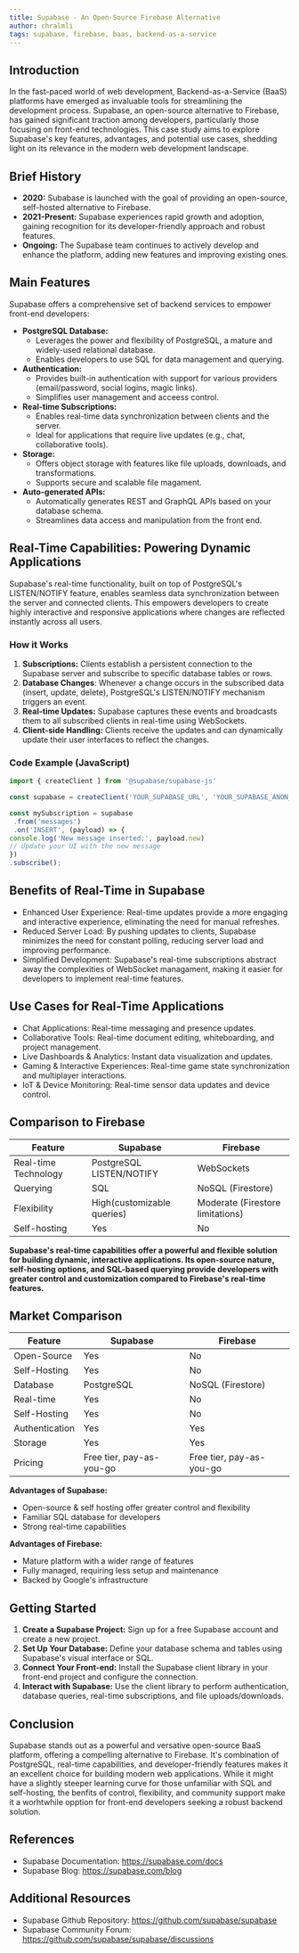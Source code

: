 ```yaml
---
title: Supabase - An Open-Source Firebase Alternative
author: chralmli 
tags: supabase, firebase, baas, backend-as-a-service
---
```


## Introduction

In the fast-paced world of web development, Backend-as-a-Service (BaaS) platforms have emerged as invaluable tools for streamlining the development process. Supabase, an open-source alternative to Firebase, has gained significant traction among developers, particularly those focusing on front-end technologies. This case study aims to explore Supabase's key features, advantages, and potential use cases, shedding light on its relevance in the modern web development landscape.

## Brief History

* **2020:** Subabase is launched with the goal of providing an open-source, self-hosted alternative to Firebase.
* **2021-Present:** Supabase experiences rapid growth and adoption, gaining recognition for its developer-friendly approach and robust features.
* **Ongoing:** The Supabase team continues to actively develop and enhance the platform, adding new features and improving existing ones.
 
## Main Features

Supabase offers a comprehensive set of backend services to empower front-end developers:

* **PostgreSQL Database:**
    * Leverages the power and flexibility of PostgreSQL, a mature and widely-used relational database.
    * Enables developers to use SQL for data management and querying.
* **Authentication:**
    * Provides built-in authentication with support for various providers (email/password, social logins, magic links).
    * Simplifies user management and acceess control.
*  **Real-time Subscriptions:**
    * Enables real-time data synchronization between clients and the server.
    * Ideal for applications that require live updates (e.g., chat, collaborative tools).
* **Storage:**
    * Offers object storage with features like file uploads, downloads, and transformations.
    * Supports secure and scalable file magament.
* **Auto-generated APIs:**
    * Automatically generates REST and GraphQL APIs based on your database schema.
    * Streamlines data access and manipulation from the front end.

## Real-Time Capabilities: Powering Dynamic Applications

Supabase's real-time functionality, built on top of PostgreSQL's LISTEN/NOTIFY feature, enables seamless data synchronization between the server and connected clients. This empowers developers to create highly interactive and responsive applications where changes are reflected instantly across all users.

### How it Works

1. **Subscriptions:** Clients establish a persistent connection to the Supabase server and subscribe to specific database tables or rows.
2. **Database Changes**: Whenever a change occurs in the subscribed data (insert, update, delete), PostgreSQL's LISTEN/NOTIFY mechanism triggers an event.
3. **Real-time Updates:** Supabase captures these events and broadcasts them to all subscribed clients in real-time using WebSockets.
4. **Client-side Handling:** Clients receive the updates and can dynamically update their user interfaces to reflect the changes.

### Code Example (JavaScript)

```javascript
import { createClient ] from '@supabase/supabase-js'

const supabase = createClient('YOUR_SUPABASE_URL', 'YOUR_SUPABASE_ANON_KEY')

const mySubscription = supabase
 .from('messages')
 .on('INSERT', (payload) => {
console.log('New message inserted:', payload.new)
// Update your UI with the new message
})
.subscribe();
```

## Benefits of Real-Time in Supabase
* Enhanced User Experience: Real-time updates provide a more engaging and interactive experience, eliminating the need for manual refreshes.
* Reduced Server Load: By pushing updates to clients, Supabase minimizes the need for constant polling, reducing server load and improving performance.
* Simplified Development: Supabase's real-time subscriptions abstract away the complexities of WebSocket managament, making it easier for developers to implement real-time features.

## Use Cases for Real-Time Applications
* Chat Applications: Real-time messaging and presence updates.
* Collaborative Tools: Real-time document editing, whiteboarding, and project management.
* Live Dashboards & Analytics: Instant data visualization and updates.
* Gaming & Interactive Experiences: Real-time game state synchronization and multiplayer interactions.
* IoT & Device Monitoring: Real-time sensor data updates and device control.

## Comparison to Firebase

| Feature | Supabase | Firebase |
| --- | --- | ---|
| Real-time Technology | PostgreSQL LISTEN/NOTIFY | WebSockets |
| Querying | SQL | NoSQL (Firestore) |
| Flexibility | High(customizable queries) | Moderate (Firestore limitations) |
| Self-hosting | Yes | No |

**Supabase's real-time capabilities offer a powerful and flexible solution for building dynamic, interactive applications.  Its open-source nature, self-hosting options, and SQL-based querying provide developers with greater control and customization compared to Firebase's real-time features.**

## Market Comparison

| Feature | Supabase | Firebase |
| --- | --- | ---|
| Open-Source | Yes | No|
| Self-Hosting | Yes | No |
| Database | PostgreSQL | NoSQL (Firestore) |
| Real-time | Yes | No |
| Self-Hosting | Yes | No |
| Authentication | Yes | Yes |
| Storage | Yes | Yes |
| Pricing | Free tier, pay-as-you-go | Free tier, pay-as-you-go |

**Advantages of Supabase:**

* Open-source & self hosting offer greater control and flexibility
* Familiar SQL database for developers
* Strong real-time capabilities

**Advantages of Firebase:**

* Mature platform with a wider range of features
* Fully managed, requiring less setup and maintenance
* Backed by Google's infrastructure

## Getting Started

1. **Create a Supabase Project:** Sign up for a free Supabase account and create a new project.
2. **Set Up Your Database:** Define your database schema and tables using Supabase's visual interface or SQL.
3. **Connect Your Front-end:** Install the Supabase client library in your front-end project and configure the connection.
4. **Interact with Supabase:** Use the client library to perform authentication, database queries, real-time subscriptions, and file uploads/downloads.

## Conclusion

Supabase stands out as a powerful and versative open-source BaaS platform, offering a compelling alternative to Firebase. It's combination of PostgreSQL, real-time capabilities, and developer-friendly features makes it an excellent choice for building modern web applications. While it might have a slightly steeper learning curve for those unfamiliar with SQL and self-hosting, the benfits of control, flexibility, and community support make it a worhtwhile opption for front-end developers seeking a robust backend solution.

## References

* Supabase Documentation: https://supabase.com/docs
* Supabase Blog: https://supabase.com/blog

## Additional Resources

* Supabase Github Repository: https://github.com/supabase/supabase
* Supabase Community Forum: https://github.com/supabase/supabase/discussions


